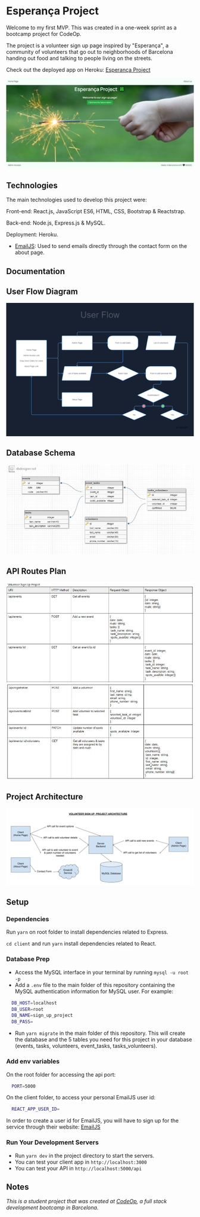# Esperança Project

Welcome to my first MVP. This was created in a one-week sprint as a bootcamp project for CodeOp.

The project is a volunteer sign up page inspired by "Esperança", a community of volunteers that go out to neighborhoods of Barcelona handing out food and talking to people living on the streets.

Check out the deployed app on Heroku: [Esperança Project](https://volunteer-sign-up-project.herokuapp.com/)

<img src="images/Home%20Page.JPG">

## Technologies

The main technologies used to develop this project were:

Front-end: React.js, JavaScript ES6, HTML, CSS, Bootstrap & Reactstrap.

Back-end: Node.js, Express.js & MySQL.

Deployment: Heroku.

- [EmailJS](https://www.emailjs.com/): Used to send emails directly through the contact form on the about page.

## Documentation

## User Flow Diagram

<img src="images/User%20Flow.png">

## Database Schema

<img src="images/Database%20Schema.JPG">

## API Routes Plan

<img src="images/API1.JPG">
<img src="images/API2.JPG">

## Project Architecture

<img src="images/Project%20Architecture.jpg">

## Setup

### Dependencies

Run `yarn` on root folder to install dependencies related to Express.

`cd client` and run `yarn` install dependencies related to React.

### Database Prep

- Access the MySQL interface in your terminal by running `mysql -u root -p`
- Add a `.env` file to the main folder of this repository containing the MySQL authentication information for MySQL user. For example:

```bash
  DB_HOST=localhost
  DB_USER=root
  DB_NAME=sign_up_project
  DB_PASS=
```

- Run `yarn migrate` in the main folder of this repository. This will create the database and the 5 tables you need for this project in your database (events, tasks, volunteers, event_tasks, tasks_volunteers).

### Add env variables

On the root folder for accessing the api port:

```bash
  PORT=5000
```

On the client folder, to access your personal EmailJS user id:

```bash
  REACT_APP_USER_ID=
```

In order to create a user id for EmailJS, you will have to sign up for the service through their website: <a href="https://www.emailjs.com/">EmailJS</a>

### Run Your Development Servers

- Run `yarn dev` in the project directory to start the servers.
- You can test your client app in `http://localhost:3000`
- You can test your API in `http://localhost:5000/api`

## Notes

_This is a student project that was created at [CodeOp](http://codeop.tech), a full stack development bootcamp in Barcelona._
